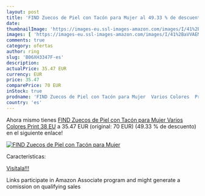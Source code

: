 ```yaml
---
layout: post
title: 'FIND Zuecos de Piel con Tacón para Mujer al 49.33 % de descuento'
date: 
thumbnailImage: 'https://images-eu.ssl-images-amazon.com/images/I/41%2BaVVAEM7L._SL200_.jpg'
images: [ 'https://images-eu.ssl-images-amazon.com/images/I/41%2BaVVAEM7L._SL200_.jpg' ]
comments: true
category: ofertas
author: ring
slug: 'B06XH3347F-es'
description:
actualPrice: 35.47 EUR
currency: EUR
price: 35.47
comparePrice: 70 EUR
inStock: true
prodname: 'FIND Zuecos de Piel con Tacón para Mujer  Varios Colores  Print   38 EU'
country: 'es'
---
```


Ahora mismo tienes [FIND Zuecos de Piel con Tacón para Mujer  Varios Colores  Print   38 EU](https://www.amazon.es/dp/B06XH3347F/?tag=tolees-21) a 35.47 EUR (original: 70 EUR) (49.33 %  de descuento) en el siguiente enlace!

[![FIND Zuecos de Piel con Tacón para Mujer](https://images-eu.ssl-images-amazon.com/images/I/41%2BaVVAEM7L._SL200_.jpg)](https://www.amazon.es/dp/B06XH3347F/?tag=tolees-21)

Características:


[Visítala!!!](https://www.amazon.es/dp/B06XH3347F/?tag=tolees-21)

Links participate in Amazon Associate program and might generate a comission on qualifying sales
